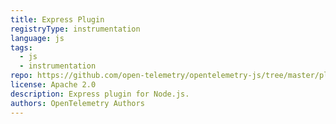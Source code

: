 ```yaml
---
title: Express Plugin
registryType: instrumentation
language: js
tags:
  - js
  - instrumentation
repo: https://github.com/open-telemetry/opentelemetry-js/tree/master/plugins/node/opentelemetry-plugin-express
license: Apache 2.0
description: Express plugin for Node.js.
authors: OpenTelemetry Authors
---
```

